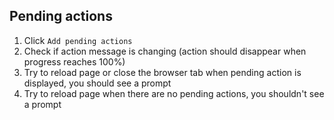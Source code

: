 ## Pending actions

1. Click `Add pending actions`
2. Check if action message is changing (action should disappear when progress reaches 100%)
3. Try to reload page or close the browser tab when pending action is displayed, you should see a prompt
4. Try to reload page when there are no pending actions, you shouldn't see a prompt
